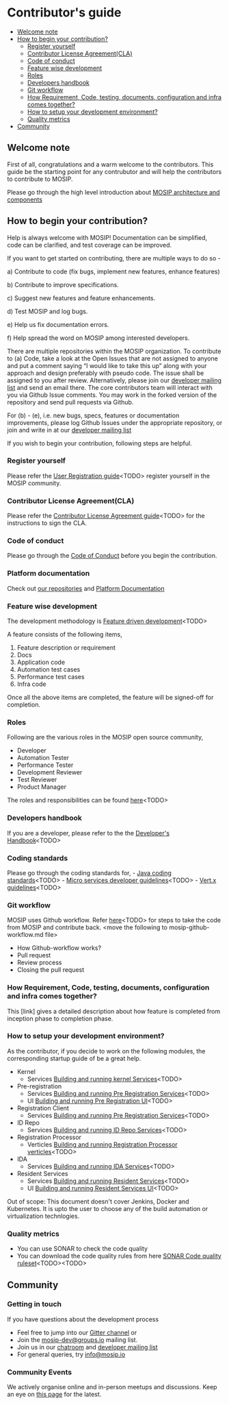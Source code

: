 # Contributor's guide

- [Welcome note](#welcome-note)
- [How to begin your contribution?](#how-to-begin-your-contribution)
	- [Register yourself](#register-yourself)
	- [Contributor License Agreement(CLA)](#contributor-license-agreementcla)
	- [Code of conduct](#code-of-conduct)
	- [Feature wise development](#feature-wise-development)
	- [Roles](#roles)
	- [Developers handbook](#developers-handbook)
	- [Git workflow](#git-workflow)
	- [How Requirement, Code, testing, documents, configuration and infra comes together?](#how-everythings-comes-together)
	- [How to setup your development environment?](#how-to-setup-your-development-environment)
	- [Quality metrics](#quality-metrics)
- [Community](#community)


## Welcome note
First of all, congratulations and a warm welcome to the contributors. This guide be the starting point for any contrubutor and will help the contributors to contribute to MOSIP. 

Please go through the high level introduction about [MOSIP architecture and components](mosip-architecture-and-components.md)


## How to begin your contribution?
Help is always welcome with MOSIP! Documentation can be simplified, code can be clarified, and test coverage can be improved. 

If you want to get started on contributing, there are multiple ways to do so - 

a)  Contribute to code (fix bugs, implement new features, enhance features)

b)  Contribute to improve specifications.

c)  Suggest new features and feature enhancements.

d)  Test MOSIP and log bugs.

e)  Help us fix documentation errors.

f)   Help spread the word on MOSIP among interested developers.

There are multiple repositories within the MOSIP organization. To contribute to (a) Code, take a look at the Open Issues that are not assigned to anyone and put a comment saying “I would like to take this up” along with your approach and design preferably with pseudo code. The issue shall be assigned to you after review.  Alternatively, please join our [developer mailing list](https://groups.io/g/mosip-dev) and send an email there. The core contributors team will interact with you via Github Issue comments.  You may work in the forked version of the repository and send pull requests via Github.

For (b) - (e), i.e. new bugs, specs, features or documentation improvements, please log Github Issues under the appropriate repository, or join and write in at our [developer mailing list](https://groups.io/g/mosip-dev)

If you wish to begin your contribution, following steps are helpful. 

### Register yourself
Please refer the [User Registration guide](user-registration-guide.md)&lt;TODO&gt; register yourself in the MOSIP community.
	
### Contributor License Agreement(CLA)
Please refer the [Contributor License Agreement guide](contributor-license-agreement-guide.md)&lt;TODO&gt; for the instructions to sign the CLA.

### Code of conduct
Please go through the [Code of Conduct](code-of-conduct) before you begin the contribution. 

### Platform documentation
Check out [our repositories](https://github.com/mosip) and [Platform Documentation](https://github.com/mosip/mosip-docs/wiki/Platform-Documentation)
	
### Feature wise development
The development methodology is [Feature driven development](feature-driven-development.md)&lt;TODO&gt;

A feature consists of the following items, 
1.	Feature description or requirement
2.	Docs
3.	Application code
4.	Automation test cases
5.	Performance test cases
6.	Infra code

Once all the above items are completed, the feature will be signed-off for completion. 

### Roles
Following are the various roles in the MOSIP open source community,
 - Developer
 - Automation Tester
 - Performance Tester
 - Development Reviewer
 - Test Reviewer
 - Product Manager
 
The roles and responsibilities can be found [here](roles-and-responsibilities.md)&lt;TODO&gt;
	
### Developers handbook
If you are a developer, please refer to the the [Developer's Handbook](developers-handbook.md)&lt;TODO&gt;
	
### Coding standards
Please go through the coding standards for, 
	- [Java coding standards](java-coding-standards.md)&lt;TODO&gt;
	- [Micro services developer guidelines](micro-services-developer-guidelines.md)&lt;TODO&gt;
	- [Vert.x guidelines](vertx-guidelines.md)&lt;TODO&gt;
	
	
### Git workflow
MOSIP uses Github workflow. Refer [here](mosip-github-workflow.md)&lt;TODO&gt; for steps to take the code from MOSIP and contribute back. 
&lt;move the following to mosip-github-workflow.md file&gt;
 - How Github-workflow works?
 - Pull request
 - Review process
 - Closing the pull request

### How Requirement, Code, testing, documents, configuration and infra comes together?
This [link] gives a detailed description about how feature is completed from inception phase to completion phase. 
	
### How to setup your development environment?
As the contributor, if you decide to work on the following modules, the corresponding startup guide of be a great help. 

- Kernel
	- Services [Building and running kernel Services](building-and-running-kernel-services.md)&lt;TODO&gt;
- Pre-registration
	- Services [Building and running Pre Registration Services](building-and-running-pre-registration-services.md)&lt;TODO&gt;
	- UI [Building and running Pre Registration UI](building-and-running-pre-pregistration-ui.md)&lt;TODO&gt;
- Registration Client
	- Services [Building and running Pre Registration Services](building-and-running-pre-registration-services.md)&lt;TODO&gt;
- ID Repo
	- Services [Building and running ID Repo Services](building-and-running-id-repo-services.md)&lt;TODO&gt;
- Registration Processor
	- Verticles [Building and running Registration Processor verticles](building-and-running-registration-processor-verticles.md)&lt;TODO&gt;
- IDA
	- Services [Building and running IDA Services](building-and-running-ida-services.md)&lt;TODO&gt;
- Resident Services
	- Services [Building and running Resident Services](building-and-running-resident-services.md)&lt;TODO&gt;
	- UI [Building and running Resident Services UI](building-and-running-resident-services-ui.md)&lt;TODO&gt;

	
Out of scope: This document doesn't cover Jenkins, Docker and Kubernetes. It is upto the user to choose any of the build automation or virtualization technlogies. 
	
### Quality metrics

- You can use SONAR to check the code quality
- You can download the code quality rules from here [SONAR Code quality ruleset](code-quality-ruleset.md)&lt;TODO&gt;&lt;TODO&gt;

## Community

### Getting in touch

If you have questions about the development process 
* Feel free to jump into our [Gitter channel](https://gitter.im/mosip-community/community) or 
* Join the [mosip-dev@groups.io](https://groups.io/g/mosip-dev) mailing list. 
* Join us in our [chatroom](https://gitter.im/mosip-community/community) and [developer mailing list](https://groups.io/g/mosip-dev)
* For general queries, try info@mosip.io 

### Community Events

We actively organise online and in-person meetups and discussions. Keep an eye on [this page](https://www.mosip.io/news-events.php) for the latest.
